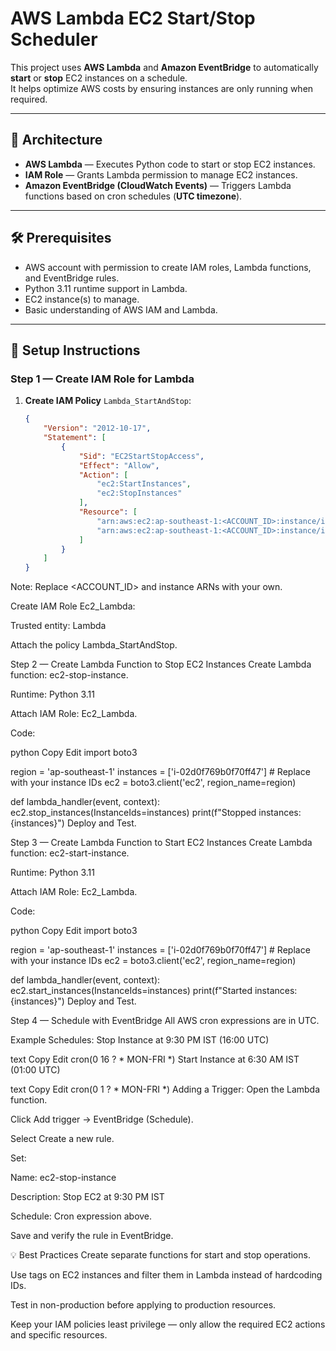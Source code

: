 # AWS Lambda EC2 Start/Stop Scheduler

This project uses **AWS Lambda** and **Amazon EventBridge** to automatically **start** or **stop** EC2 instances on a schedule.  
It helps optimize AWS costs by ensuring instances are only running when required.

---

## 📌 Architecture
- **AWS Lambda** — Executes Python code to start or stop EC2 instances.
- **IAM Role** — Grants Lambda permission to manage EC2 instances.
- **Amazon EventBridge (CloudWatch Events)** — Triggers Lambda functions based on cron schedules (**UTC timezone**).

---

## 🛠 Prerequisites
- AWS account with permission to create IAM roles, Lambda functions, and EventBridge rules.
- Python 3.11 runtime support in Lambda.
- EC2 instance(s) to manage.
- Basic understanding of AWS IAM and Lambda.

---

## 🚀 Setup Instructions

### Step 1 — Create IAM Role for Lambda
1. **Create IAM Policy** `Lambda_StartAndStop`:
   ```json
   {
       "Version": "2012-10-17",
       "Statement": [
           {
               "Sid": "EC2StartStopAccess",
               "Effect": "Allow",
               "Action": [
                   "ec2:StartInstances",
                   "ec2:StopInstances"
               ],
               "Resource": [
                   "arn:aws:ec2:ap-southeast-1:<ACCOUNT_ID>:instance/i-0f8dfb96af197ca2b",
                   "arn:aws:ec2:ap-southeast-1:<ACCOUNT_ID>:instance/i-0e19d1db3f8e3782c"
               ]
           }
       ]
   }
Note: Replace <ACCOUNT_ID> and instance ARNs with your own.

Create IAM Role Ec2_Lambda:

Trusted entity: Lambda

Attach the policy Lambda_StartAndStop.

Step 2 — Create Lambda Function to Stop EC2 Instances
Create Lambda function: ec2-stop-instance.

Runtime: Python 3.11

Attach IAM Role: Ec2_Lambda.

Code:

python
Copy
Edit
import boto3

region = 'ap-southeast-1'
instances = ['i-02d0f769b0f70ff47']  # Replace with your instance IDs
ec2 = boto3.client('ec2', region_name=region)

def lambda_handler(event, context):
    ec2.stop_instances(InstanceIds=instances)
    print(f"Stopped instances: {instances}")
Deploy and Test.

Step 3 — Create Lambda Function to Start EC2 Instances
Create Lambda function: ec2-start-instance.

Runtime: Python 3.11

Attach IAM Role: Ec2_Lambda.

Code:

python
Copy
Edit
import boto3

region = 'ap-southeast-1'
instances = ['i-02d0f769b0f70ff47']  # Replace with your instance IDs
ec2 = boto3.client('ec2', region_name=region)

def lambda_handler(event, context):
    ec2.start_instances(InstanceIds=instances)
    print(f"Started instances: {instances}")
Deploy and Test.

Step 4 — Schedule with EventBridge
All AWS cron expressions are in UTC.

Example Schedules:
Stop Instance at 9:30 PM IST (16:00 UTC)

text
Copy
Edit
cron(0 16 ? * MON-FRI *)
Start Instance at 6:30 AM IST (01:00 UTC)

text
Copy
Edit
cron(0 1 ? * MON-FRI *)
Adding a Trigger:
Open the Lambda function.

Click Add trigger → EventBridge (Schedule).

Select Create a new rule.

Set:

Name: ec2-stop-instance

Description: Stop EC2 at 9:30 PM IST

Schedule: Cron expression above.

Save and verify the rule in EventBridge.

💡 Best Practices
Create separate functions for start and stop operations.

Use tags on EC2 instances and filter them in Lambda instead of hardcoding IDs.

Test in non-production before applying to production resources.

Keep your IAM policies least privilege — only allow the required EC2 actions and specific resources.
